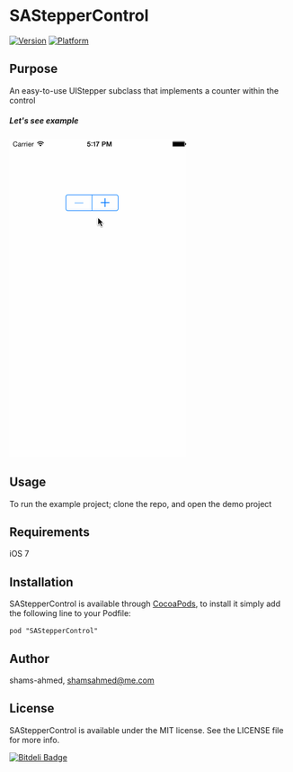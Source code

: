# SAStepperControl

[![Version](http://cocoapod-badges.herokuapp.com/v/SAStepperControl/badge.png)](http://cocoadocs.org/docsets/SAStepperControl)
[![Platform](http://cocoapod-badges.herokuapp.com/p/SAStepperControl/badge.png)](http://cocoadocs.org/docsets/SAStepperControl)

## Purpose

An easy-to-use UIStepper subclass that implements a counter within the control

##### Let's see example

![Screenshot:](Assets/example1.gif)


## Usage

To run the example project; clone the repo, and open the demo project

## Requirements
iOS 7

## Installation

SAStepperControl is available through [CocoaPods](http://cocoapods.org), to install
it simply add the following line to your Podfile:

    pod "SAStepperControl"

## Author

shams-ahmed, shamsahmed@me.com

## License

SAStepperControl is available under the MIT license. See the LICENSE file for more info.



[![Bitdeli Badge](https://d2weczhvl823v0.cloudfront.net/shams-ahmed/sasteppercontrol/trend.png)](https://bitdeli.com/free "Bitdeli Badge")

